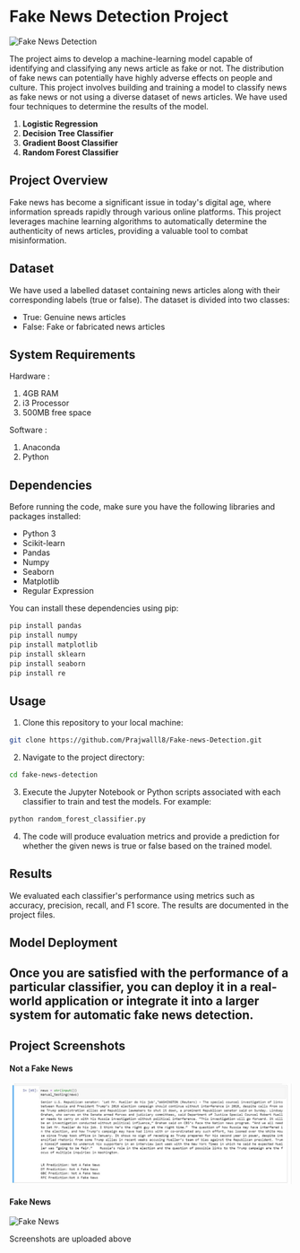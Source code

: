 # Fake News Detection Project

![Fake News Detection](https://socialify.git.ci/Prajwalll8/Fake-news-Detection/image?description=1&font=Source%20Code%20Pro&forks=1&issues=1&language=1&name=1&owner=1&pattern=Charlie%20Brown&pulls=1&stargazers=1&theme=Dark)



The project aims to develop a machine-learning model capable of identifying and classifying any news article as fake or not. The distribution of fake news can potentially have highly adverse effects on people and culture. This project involves building and training a model to classify news as fake news or not using a diverse dataset of news articles. We have used four techniques to determine the results of the model.

1. **Logistic Regression**
2. **Decision Tree Classifier**
3. **Gradient Boost Classifier**
4. **Random Forest Classifier**

## Project Overview

Fake news has become a significant issue in today's digital age, where information spreads rapidly through various online platforms. This project leverages machine learning algorithms to automatically determine the authenticity of news articles, providing a valuable tool to combat misinformation.

## Dataset

We have used a labelled dataset containing news articles along with their corresponding labels (true or false). The dataset is divided into two classes:
- True: Genuine news articles
- False: Fake or fabricated news articles

## System Requirements 

Hardware :
1. 4GB RAM
2. i3 Processor
3. 500MB free space

Software :
1. Anaconda
2. Python

## Dependencies

Before running the code, make sure you have the following libraries and packages installed:

- Python 3
- Scikit-learn
- Pandas
- Numpy
- Seaborn
- Matplotlib
- Regular Expression

You can install these dependencies using pip:

```bash
pip install pandas
pip install numpy
pip install matplotlib
pip install sklearn
pip install seaborn 
pip install re 
```

## Usage

1. Clone this repository to your local machine:

```bash
git clone https://github.com/Prajwalll8/Fake-news-Detection.git
```

2. Navigate to the project directory:

```bash
cd fake-news-detection
```

3. Execute the Jupyter Notebook or Python scripts associated with each classifier to train and test the models. For example:

```bash
python random_forest_classifier.py
```

4. The code will produce evaluation metrics and provide a prediction for whether the given news is true or false based on the trained model.

## Results

We evaluated each classifier's performance using metrics such as accuracy, precision, recall, and F1 score. The results are documented in the project files.

## Model Deployment

Once you are satisfied with the performance of a particular classifier, you can deploy it in a real-world application or integrate it into a larger system for automatic fake news detection.
---

## Project Screenshots

#### Not a Fake News
![Not a Fake News](https://github.com/Prajwalll8/Fake-news-Detection/blob/main/images/Not%20a%20Fake%20News.jpeg)

#### Fake News
![Fake News](https://github.com/Prajwalll8/Fake-news-Detection/assets/118688453/2f5262f7-801d-4293-824c-13c29fb97fed)


Screenshots are uploaded above
